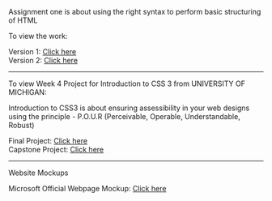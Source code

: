 
Assignment one is about using the right syntax to perform basic structuring of HTML

To view the work: 

Version 1: <a href="https://mylearningprogress.github.io/CSS/assignment1.html">Click here</a>
<br>
Version 2: <a href="https://mylearningprogress.github.io/CSS/assignment1.1.html">Click here</a>

<hr>

To view Week 4 Project for Introduction to CSS 3 from UNIVERSITY OF MICHIGAN:

Introduction to CSS3 is about ensuring assessibility in your web designs using the principle - P.O.U.R (Perceivable, Operable, Understandable, Robust)

Final Project: <a href="https://mylearningprogress.github.io/CSS/hw1/index.html">Click here</a>
<br>
Capstone Project: <a href="https://mylearningprogress.github.io/CSS/portfolio2/index.html">Click here</a>

<hr>

Website Mockups

Microsoft Official Webpage Mockup: <a href="https://mylearningprogress.github.io/CSS/microsoftMockUp/index.html">Click here</a>
